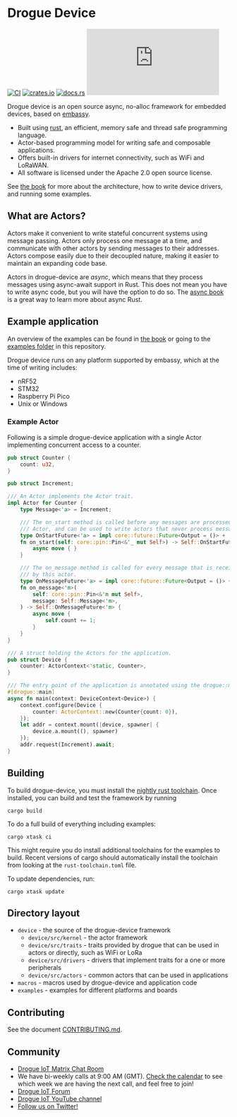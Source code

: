# Drogue Device

[![CI](https://github.com/drogue-iot/drogue-device/actions/workflows/ci.yaml/badge.svg)](https://github.com/drogue-iot/drogue-device/actions/workflows/ci.yaml)
[![crates.io](https://img.shields.io/crates/v/drogue-device.svg)](https://crates.io/crates/drogue-device)
[![docs.rs](https://docs.rs/drogue-device/badge.svg)](https://docs.rs/drogue-device)
[![Matrix](https://img.shields.io/matrix/drogue-iot:matrix.org)](https://matrix.to/#/#drogue-iot:matrix.org)

Drogue device is an open source async, no-alloc framework for embedded devices, based on [embassy](https://github.com/embassy-rs/embassy). 

* Built using [rust](https://www.rust-lang.org), an efficient, memory safe and thread safe programming language.
* Actor-based programming model for writing safe and composable applications.
* Offers built-in drivers for internet connectivity, such as WiFi and LoRaWAN.
* All software is licensed under the Apache 2.0 open source license.

See [the book](https://book.drogue.io/drogue-device/dev/index.html) for more about the architecture, how to write device drivers, and running some examples.

## What are Actors?

Actors make it convenient to write stateful concurrent systems using message passing. Actors only process one message at a time, and communicate with other actors by sending messages to their addresses. Actors compose easily due to their decoupled nature, making it easier to maintain an expanding code base.

Actors in drogue-device are *async*, which means that they process messages using async-await support in Rust. This does not mean you have to write async code, but you will have the option to do so. The [async book](https://rust-lang.github.io/async-book/) is a great way to learn more about async Rust.


## Example application

An overview of the examples can be found in [the book](https://book.drogue.io/drogue-device/dev/examples.html) or going to the [examples folder](https://github.com/drogue-iot/drogue-device/tree/main/examples) in this repository.

Drogue device runs on any platform supported by embassy, which at the time of writing includes:

* nRF52
* STM32
* Raspberry Pi Pico
* Unix or Windows

### Example Actor

Following is a simple drogue-device application with a single Actor implementing concurrent access to a counter.

```rust
pub struct Counter {
    count: u32,
}

pub struct Increment;

/// An Actor implements the Actor trait.
impl Actor for Counter {
    type Message<'a> = Increment;

    /// The on_start method is called before any messages are processed for the
    /// Actor, and can be used to write actors that never process messages.
    type OnStartFuture<'a> = impl core::future::Future<Output = ()> + 'a;
    fn on_start(self: core::pin::Pin<&'_ mut Self>) -> Self::OnStartFuture<'_> {
        async move { }
    }

    /// The on_message method is called for every message that is received
    /// by this actor.
    type OnMessageFuture<'a> = impl core::future::Future<Output = ()> + 'a;
    fn on_message<'m>(
        self: core::pin::Pin<&'m mut Self>,
        message: Self::Message<'m>,
    ) -> Self::OnMessageFuture<'m> {
        async move {
            self.count += 1;
        }
    }
}

/// A struct holding the Actors for the application.
pub struct Device {
    counter: ActorContext<'static, Counter>,
}

/// The entry point of the application is annotated using the drogue::main macro.
#[drogue::main]
async fn main(context: DeviceContext<Device>) {
    context.configure(Device {
        counter: ActorContext::new(Counter{count: 0}),
    });
    let addr = context.mount(|device, spawner| {
        device.a.mount((), spawner)
    });
    addr.request(Increment).await;
}
```


## Building

To build drogue-device, you must install the [nightly rust toolchain](https://rustup.rs/). Once
installed, you can build and test the framework by running

~~~shell
cargo build
~~~

To do a full build of everything including examples:

~~~shell
cargo xtask ci
~~~

This might require you do install additional toolchains for the examples to build. Recent versions
of cargo should automatically install the toolchain from looking at the `rust-toolchain.toml` file.

To update dependencies, run:

~~~shell
cargo xtask update
~~~

## Directory layout

* `device` - the source of the drogue-device framework
  * `device/src/kernel` - the actor framework
  * `device/src/traits` - traits provided by drogue that can be used in actors or directly, such as WiFi or LoRa
  * `device/src/drivers` - drivers that implement traits for a one or more peripherals
  * `device/src/actors` - common actors that can be used in applications
* `macros` - macros used by drogue-device and application code
* `examples` - examples for different platforms and boards


## Contributing

See the document [CONTRIBUTING.md](CONTRIBUTING.md).

## Community

* [Drogue IoT Matrix Chat Room](https://matrix.to/#/#drogue-iot:matrix.org)
* We have bi-weekly calls at 9:00 AM (GMT). [Check the calendar](https://calendar.google.com/calendar/u/0/embed?src=ofuctjec399jr6kara7n0uidqg@group.calendar.google.com&pli=1) to see which week we are having the next call, and feel free to join!
* [Drogue IoT Forum](https://discourse.drogue.io/)
* [Drogue IoT YouTube channel](https://www.youtube.com/channel/UC7GZUy2hKidvY6V_3QZfCcA)
* [Follow us on Twitter!](https://twitter.com/DrogueIoT)

